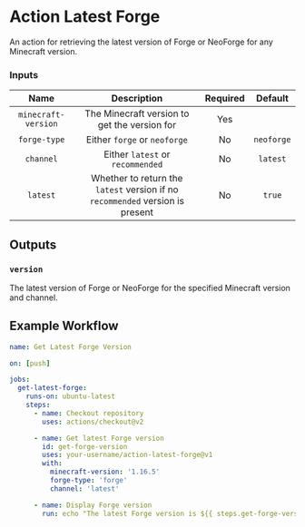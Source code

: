 # Action Latest Forge

An action for retrieving the latest version of Forge or NeoForge for any Minecraft version.

### Inputs

|        Name         |                                  Description                                  | Required |  Default   |
| :-----------------: | :---------------------------------------------------------------------------: | :------: | :--------: |
| `minecraft-version` |                 The Minecraft version to get the version for                  |   Yes    |            |
|    `forge-type`     |                         Either `forge` or `neoforge`                          |    No    | `neoforge` |
|      `channel`      |                       Either `latest` or `recommended`                        |    No    |  `latest`  |
|      `latest`       | Whether to return the `latest` version if no `recommended` version is present |    No    |   `true`   |

## Outputs

### `version`

The latest version of Forge or NeoForge for the specified Minecraft version and channel.

## Example Workflow

```yaml
name: Get Latest Forge Version

on: [push]

jobs:
  get-latest-forge:
    runs-on: ubuntu-latest
    steps:
      - name: Checkout repository
        uses: actions/checkout@v2

      - name: Get latest Forge version
        id: get-forge-version
        uses: your-username/action-latest-forge@v1
        with:
          minecraft-version: '1.16.5'
          forge-type: 'forge'
          channel: 'latest'

      - name: Display Forge version
        run: echo "The latest Forge version is ${{ steps.get-forge-version.outputs.version }}"
```
